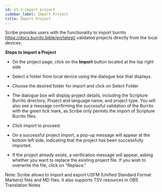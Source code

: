 ```yaml
---
id: p3-3-import project
sidebar_label: Import Project
title: Import Project
---
```


Scribe provides users with the functionality to import burrito https://docs.burrito.bible/en/latest/ validated projects directly from the local devices.

**Steps to Import a Project**

- On the project page, click on the **Import** button located at the top right side

- Select a folder from local device using the dialogue box that displays.

- Choose the desired folder for import and click on Select Folder

- The dialogue box will display project details, including the Scripture Burrito directory, Project and language name, and project type. You will also see a message confirming the successful validation of the Burrito with the green tick mark, as Scribe only permits the import of Scripture Burrito files.

- Click Import to proceed.

- On a successful project import, a pop-up message will appear at the bottom left side, indicating that the project has been successfully imported.

- If the project already exists, a verification message will appear, asking whether you want to replace the existing project file. If you wish to overwrite the file, click on "Replace."

Note: Scribe allows to import and export USFM (Unified Standard Format Markers) files and MD files. It also supports TSV resources in OBS Translation Notes
